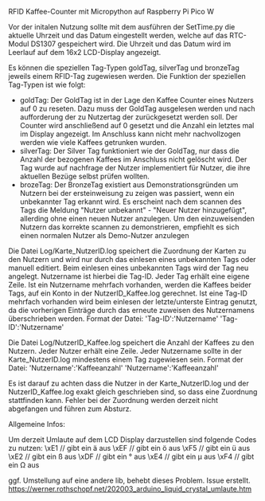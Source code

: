 RFID Kaffee-Counter mit Micropython auf Raspberry Pi Pico W

Vor der initalen Nutzung sollte mit dem ausführen der SetTime.py die aktuelle Uhrzeit und das Datum eingestellt werden, welche auf das RTC-Modul DS1307 gespeichert wird. Die Uhrzeit und das Datum wird im Leerlauf auf dem 16x2 LCD-Display angezeigt.

Es können die speziellen Tag-Typen goldTag, silverTag und bronzeTag jeweils einem RFID-Tag zugewiesen werden.
Die Funktion der speziellen Tag-Typen ist wie folgt:
- goldTag:    Der GoldTag ist in der Lage den Kaffee Counter eines Nutzers auf 0 zu reseten. Dazu muss der GoldTag ausgelesen werden und nach aufforderung der zu Nutzertag der zurückgesetzt werden soll. Der Counter wird anschließend auf 0 gesetzt und die Anzahl ein letztes mal im Display angezeigt. Im Anschluss kann nicht mehr nachvollzogen werden wie viele Kaffees getrunken wurden.
- silverTag:  Der Silver Tag funktioniert wie der GoldTag, nur dass die Anzahl der bezogenen Kaffees im Anschluss nicht gelöscht wird. Der Tag wurde auf nachfrage der Nutzer implementiert für Nutzer, die ihre aktuellen Bezüge selbst prüfen wollten.
- brozeTag:   Der BronzeTag existiert aus Demonstrationsgründen um Nutzern bei der ersteinweisung zu zeigen was passiert, wenn ein unbekannter Tag erkannt wird. Es erscheint nach dem scannen des Tags die Meldung "Nutzer unbekannt" - "Neuer Nutzer hinzugefügt", allerding ohne einen neuen Nutzer anzulegen. Um den einzuweisenden Nutzern das korrekte scannen zu demonstrieren, empfiehlt es sich einen normalen Nutzer als Demo-Nutzer anzulegen

Die Datei Log/Karte_NutzerID.log speichert die Zuordnung der Karten zu den Nutzern und wird nur durch das einlesen eines unbekannten Tags oder manuell editiert. Beim einlesen eines unbekannten Tags wird der Tag neu angelegt. Nutzername ist hierbei die Tag-ID.
Jeder Tag erhält eine eigene Zeile. Ist ein Nutzername mehrfach vorhanden, werden die Kaffees beider Tags, auf ein Konto in der NutzerID_Kaffee.log gerechnet. Ist eine Tag-ID mehrfach vorhanden wird beim einlesen der letzte/unterste Eintrag genutzt, da die vorherigen Einträge durch das erneute zuweisen des Nutzernamens überschrieben werden.
Format der Datei:
'Tag-ID':'Nutzername'
'Tag-ID':'Nutzername'

Die Datei Log/NutzerID_Kaffee.log speichert die Anzahl der Kaffees zu den Nutzern. Jeder Nutzer erhält eine Zeile. Jeder Nutzername sollte in der Karte_NutzerID.log  mindestens einem Tag zugewiesen sein.
Format der Datei:
'Nutzername':'Kaffeeanzahl'
'Nutzername':'Kaffeeanzahl'

Es ist darauf zu achten dass die Nutzer in der Karte_NutzerID.log und der NutzerID_Kaffee.log exakt gleich geschrieben sind, so dass eine Zuordnung stattfinden kann. Fehler bei der Zuordnung werden derzeit nicht abgefangen und führen zum Absturz.



Allgemeine Infos:

Um derzeit Umlaute auf dem LCD Display darzustellen sind folgende Codes zu nutzen:
\xE1 // gibt ein ä aus
\xEF // gibt ein ö aus
\xF5 // gibt ein ü aus
\xE2 // gibt ein ß aus
\xDF // gibt ein ° aus
\xE4 // gibt ein µ aus
\xF4 // gibt ein Ω aus

ggf. Umstellung auf eine andere lib, behebt dieses Problem. Issue erstellt.
https://werner.rothschopf.net/202003_arduino_liquid_crystal_umlaute.htm  